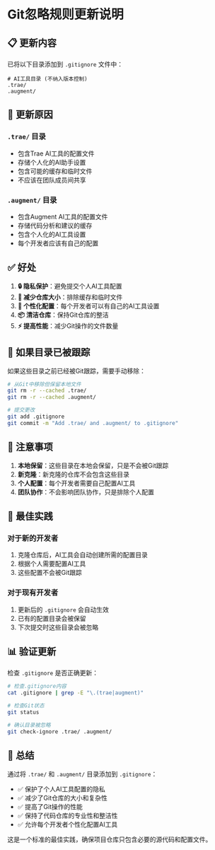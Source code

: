 # Git忽略规则更新说明

## 📋 更新内容

已将以下目录添加到 `.gitignore` 文件中：

```gitignore
# AI工具目录 (不纳入版本控制)
.trae/
.augment/
```

## 🎯 更新原因

### `.trae/` 目录
- 包含Trae AI工具的配置文件
- 存储个人化的AI助手设置
- 包含可能的缓存和临时文件
- 不应该在团队成员间共享

### `.augment/` 目录  
- 包含Augment AI工具的配置文件
- 存储代码分析和建议的缓存
- 包含个人化的AI工具设置
- 每个开发者应该有自己的配置

## ✅ 好处

1. **🔒 隐私保护**：避免提交个人AI工具配置
2. **🚀 减少仓库大小**：排除缓存和临时文件
3. **🔧 个性化配置**：每个开发者可以有自己的AI工具设置
4. **📦 清洁仓库**：保持Git仓库的整洁
5. **⚡ 提高性能**：减少Git操作的文件数量

## 🔧 如果目录已被跟踪

如果这些目录之前已经被Git跟踪，需要手动移除：

```bash
# 从Git中移除但保留本地文件
git rm -r --cached .trae/
git rm -r --cached .augment/

# 提交更改
git add .gitignore
git commit -m "Add .trae/ and .augment/ to .gitignore"
```

## 📝 注意事项

1. **本地保留**：这些目录在本地会保留，只是不会被Git跟踪
2. **新克隆**：新克隆的仓库不会包含这些目录
3. **个人配置**：每个开发者需要自己配置AI工具
4. **团队协作**：不会影响团队协作，只是排除个人配置

## 🎯 最佳实践

### 对于新的开发者
1. 克隆仓库后，AI工具会自动创建所需的配置目录
2. 根据个人需要配置AI工具
3. 这些配置不会被Git跟踪

### 对于现有开发者
1. 更新后的 `.gitignore` 会自动生效
2. 已有的配置目录会被保留
3. 下次提交时这些目录会被忽略

## 📊 验证更新

检查 `.gitignore` 是否正确更新：

```bash
# 检查.gitignore内容
cat .gitignore | grep -E "\.(trae|augment)"

# 检查Git状态
git status

# 确认目录被忽略
git check-ignore .trae/ .augment/
```

## 🎉 总结

通过将 `.trae/` 和 `.augment/` 目录添加到 `.gitignore`：

- ✅ 保护了个人AI工具配置的隐私
- ✅ 减少了Git仓库的大小和复杂性  
- ✅ 提高了Git操作的性能
- ✅ 保持了代码仓库的专业性和整洁性
- ✅ 允许每个开发者个性化配置AI工具

这是一个标准的最佳实践，确保项目仓库只包含必要的源代码和配置文件。
